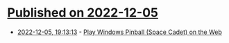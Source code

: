 # [Published on 2022-12-05](index.md)

* [2022-12-05, 19:13:13](https://news.ycombinator.com/item?id=33870353) - [Play Windows Pinball (Space Cadet) on the Web](https://alula.github.io/SpaceCadetPinball/)
